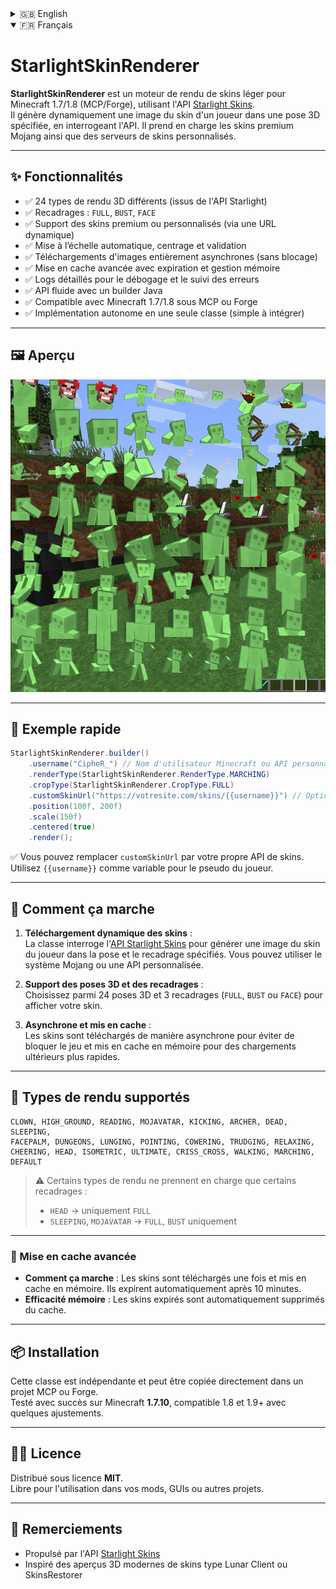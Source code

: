 <details>
  <summary>🇬🇧 English</summary>

# StarlightSkinRenderer

**StarlightSkinRenderer** is a lightweight skin renderer for Minecraft 1.7/1.8 (MCP/Forge), using the [Starlight Skins API](https://starlightskins.lunareclipse.studio).  
It dynamically fetches and renders player skins in various 3D poses by querying the API, supporting both Mojang premium skins and custom skin servers.

---

## ✨ Features

- ✅ 24 different 3D render types (from the Starlight Skins API)
- ✅ Crop modes: `FULL`, `BUST`, `FACE`
- ✅ Works with Mojang premium skins or custom skin servers (via dynamic URL)
- ✅ Automatic scaling, centering, and validation
- ✅ Fully asynchronous image downloads (non-blocking)
- ✅ Advanced caching with expiration and memory management
- ✅ Detailed logs for debugging and error tracking
- ✅ Fluent Java builder API
- ✅ Compatible with Minecraft 1.7/1.8 (MCP or Forge)
- ✅ Standalone, single-class implementation (drop it in and use!)

---

## 🖼 Preview

<p align="center">
  <img src="images/preview.png" alt="StarlightSkinRenderer Preview" width="800"/>
</p>

---

## 🚀 Quick Example

```java
StarlightSkinRenderer.builder()
    .username("CipheR_") // Minecraft username or custom API name
    .renderType(StarlightSkinRenderer.RenderType.MARCHING)
    .cropType(StarlightSkinRenderer.CropType.FULL)
    .customSkinUrl("https://yourwebsite.com/skins/{{username}}") // Optional for custom skin APIs
    .position(100f, 200f)
    .scale(150f)
    .centered(true)
    .render();
```

✅ If using `customSkinUrl`, replace it with your own skin API.  
Use `{{username}}` as a placeholder for the player's name.

---

## 🧱 How It Works

1. **Fetches Skins Dynamically**:  
   The class queries the [Starlight Skins API](https://starlightskins.lunareclipse.studio) to fetch a generated image of the player's skin in the specified pose and crop. You can use Mojang's premium skin system or your own custom API for skins.

2. **Supports 3D Poses and Crops**:  
   Choose from 24 3D poses and 3 crop modes (`FULL`, `BUST`, or `FACE`) to render your skin.

3. **Asynchronous and Cached**:  
   Skins are downloaded asynchronously to avoid blocking the game and cached in memory for faster subsequent loads.

---

## 🧱 Supported Render Types

```text
CLOWN, HIGH_GROUND, READING, MOJAVATAR, KICKING, ARCHER, DEAD, SLEEPING,
FACEPALM, DUNGEONS, LUNGING, POINTING, COWERING, TRUDGING, RELAXING,
CHEERING, HEAD, ISOMETRIC, ULTIMATE, CRISS_CROSS, WALKING, MARCHING, DEFAULT
```

> ⚠ Some types support only specific crop modes:  
> - `HEAD` → `FULL` only  
> - `SLEEPING`, `MOJAVATAR` → `FULL`, `BUST` only

---

### 🧠 Advanced Caching

- **How it works**: Skins are downloaded once and cached in memory, with automatic expiration after 10 minutes.
- **Memory efficiency**: Expired skins are automatically removed from the cache.

---

## 📦 Installation

This is a standalone Java class that can be dropped directly into an MCP or Forge project.  
Tested with Minecraft **1.7.10**, and compatible with 1.8 and 1.9+ with small adjustments.

---

## 🧑‍💻 License

Released under the **MIT License**.  
Free to use in mods, GUIs, launchers, or any other project.

---

## 🙏 Credits

- Powered by the [Starlight Skins API](https://starlightskins.lunareclipse.studio)
- Inspired by modern 3D skin previews like Lunar Client and SkinsRestorer

</details>

<details open>
  <summary>🇫🇷 Français</summary>

# StarlightSkinRenderer

**StarlightSkinRenderer** est un moteur de rendu de skins léger pour Minecraft 1.7/1.8 (MCP/Forge), utilisant l'API [Starlight Skins](https://starlightskins.lunareclipse.studio).  
Il génère dynamiquement une image du skin d'un joueur dans une pose 3D spécifiée, en interrogeant l'API. Il prend en charge les skins premium Mojang ainsi que des serveurs de skins personnalisés.

---

## ✨ Fonctionnalités

- ✅ 24 types de rendu 3D différents (issus de l'API Starlight)
- ✅ Recadrages : `FULL`, `BUST`, `FACE`
- ✅ Support des skins premium ou personnalisés (via une URL dynamique)
- ✅ Mise à l’échelle automatique, centrage et validation
- ✅ Téléchargements d'images entièrement asynchrones (sans blocage)
- ✅ Mise en cache avancée avec expiration et gestion mémoire
- ✅ Logs détaillés pour le débogage et le suivi des erreurs
- ✅ API fluide avec un builder Java
- ✅ Compatible avec Minecraft 1.7/1.8 sous MCP ou Forge
- ✅ Implémentation autonome en une seule classe (simple à intégrer)

---

## 🖼 Aperçu

<p align="center">
  <img src="images/preview.png" alt="Aperçu du rendu StarlightSkinRenderer" width="800"/>
</p>

---

## 🚀 Exemple rapide

```java
StarlightSkinRenderer.builder()
    .username("CipheR_") // Nom d'utilisateur Minecraft ou API personnalisée
    .renderType(StarlightSkinRenderer.RenderType.MARCHING)
    .cropType(StarlightSkinRenderer.CropType.FULL)
    .customSkinUrl("https://votresite.com/skins/{{username}}") // Optionnel pour des APIs personnalisées
    .position(100f, 200f)
    .scale(150f)
    .centered(true)
    .render();
```

✅ Vous pouvez remplacer `customSkinUrl` par votre propre API de skins.  
Utilisez `{{username}}` comme variable pour le pseudo du joueur.

---

## 🧱 Comment ça marche

1. **Téléchargement dynamique des skins** :  
   La classe interroge l'[API Starlight Skins](https://starlightskins.lunareclipse.studio) pour générer une image du skin du joueur dans la pose et le recadrage spécifiés. Vous pouvez utiliser le système Mojang ou une API personnalisée.

2. **Support des poses 3D et des recadrages** :  
   Choisissez parmi 24 poses 3D et 3 recadrages (`FULL`, `BUST` ou `FACE`) pour afficher votre skin.

3. **Asynchrone et mis en cache** :  
   Les skins sont téléchargés de manière asynchrone pour éviter de bloquer le jeu et mis en cache en mémoire pour des chargements ultérieurs plus rapides.

---

## 🧱 Types de rendu supportés

```text
CLOWN, HIGH_GROUND, READING, MOJAVATAR, KICKING, ARCHER, DEAD, SLEEPING,
FACEPALM, DUNGEONS, LUNGING, POINTING, COWERING, TRUDGING, RELAXING,
CHEERING, HEAD, ISOMETRIC, ULTIMATE, CRISS_CROSS, WALKING, MARCHING, DEFAULT
```

> ⚠ Certains types de rendu ne prennent en charge que certains recadrages :  
> - `HEAD` → uniquement `FULL`  
> - `SLEEPING`, `MOJAVATAR` → `FULL`, `BUST` uniquement

---

### 🧠 Mise en cache avancée

- **Comment ça marche** : Les skins sont téléchargés une fois et mis en cache en mémoire. Ils expirent automatiquement après 10 minutes.
- **Efficacité mémoire** : Les skins expirés sont automatiquement supprimés du cache.

---

## 📦 Installation

Cette classe est indépendante et peut être copiée directement dans un projet MCP ou Forge.  
Testé avec succès sur Minecraft **1.7.10**, compatible 1.8 et 1.9+ avec quelques ajustements.

---

## 🧑‍💻 Licence

Distribué sous licence **MIT**.  
Libre pour l'utilisation dans vos mods, GUIs ou autres projets.

---

## 🙏 Remerciements

- Propulsé par l'API [Starlight Skins](https://starlightskins.lunareclipse.studio)
- Inspiré des aperçus 3D modernes de skins type Lunar Client ou SkinsRestorer

</details>
